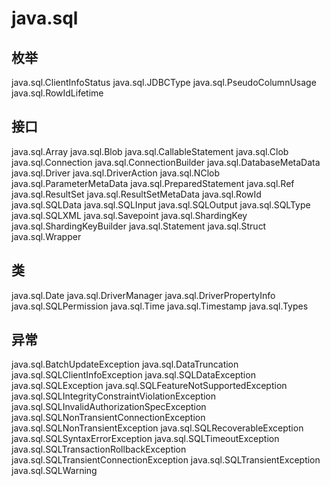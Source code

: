 # java.sql

## 枚举

java.sql.ClientInfoStatus
java.sql.JDBCType
java.sql.PseudoColumnUsage
java.sql.RowIdLifetime

## 接口

java.sql.Array
java.sql.Blob
java.sql.CallableStatement
java.sql.Clob
java.sql.Connection
java.sql.ConnectionBuilder
java.sql.DatabaseMetaData
java.sql.Driver
java.sql.DriverAction
java.sql.NClob
java.sql.ParameterMetaData
java.sql.PreparedStatement
java.sql.Ref
java.sql.ResultSet
java.sql.ResultSetMetaData
java.sql.RowId
java.sql.SQLData
java.sql.SQLInput
java.sql.SQLOutput
java.sql.SQLType
java.sql.SQLXML
java.sql.Savepoint
java.sql.ShardingKey
java.sql.ShardingKeyBuilder
java.sql.Statement
java.sql.Struct
java.sql.Wrapper

## 类

java.sql.Date
java.sql.DriverManager
java.sql.DriverPropertyInfo
java.sql.SQLPermission
java.sql.Time
java.sql.Timestamp
java.sql.Types

## 异常

java.sql.BatchUpdateException
java.sql.DataTruncation
java.sql.SQLClientInfoException
java.sql.SQLDataException
java.sql.SQLException
java.sql.SQLFeatureNotSupportedException
java.sql.SQLIntegrityConstraintViolationException
java.sql.SQLInvalidAuthorizationSpecException
java.sql.SQLNonTransientConnectionException
java.sql.SQLNonTransientException
java.sql.SQLRecoverableException
java.sql.SQLSyntaxErrorException
java.sql.SQLTimeoutException
java.sql.SQLTransactionRollbackException
java.sql.SQLTransientConnectionException
java.sql.SQLTransientException
java.sql.SQLWarning




